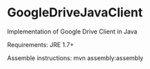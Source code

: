 GoogleDriveJavaClient
=====================

Implementation of Google Drive Client in Java

Requirements: JRE 1.7+

Assemble instructions: mvn assembly:assembly
